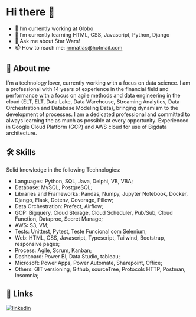 # Hi there 👋

- 🔭 I’m currently working at Globo
- 🌱 I’m currently learning HTML, CSS, Javascript, Python, Django
- 💬 Ask me about Star Wars!
- 📫 How to reach me: rnmatias@hotmail.com


## 🚀 About me
I'm a technology lover, currently working with a focus on data science.
I am a professional with 14 years of experience in the financial field
and performance with a focus on agile methods and data engineering
in the cloud (ELT, ELT, Data Lake, Data Warehouse, Streaming
Analytics, Data Orchestration and Database Modeling
Data), bringing dynamism to the development of processes.
I am a dedicated professional and committed to always learning the
as much as possible at every opportunity. Experienced in Google Cloud Platform (GCP) and AWS cloud
for use of Bigdata architecture.


## 🛠 Skills
Solid knowledge in the following Technologies:
- Languages: Python, SQL, Java, Delphi, VB, VBA;
- Database: MySQL, PostgreSQL;
- Libraries and Frameworks: Pandas, Numpy, Jupyter Notebook, Docker, Django, Flask, Dotenv, Coverage, Pillow;
- Data Orchestration: Prefect, Airflow;
- GCP: Bigquery, Cloud Storage, Cloud Scheduler, Pub/Sub, Cloud Function, Dataproc, Secret Manage;
- AWS: S3, VM;
- Tests: Unittest, Pytest, Teste Funcional com Selenium;
- Web: HTML, CSS, Javascript, Typescript, Tailwind, Bootstrap, responsive pages;
- Process: Agile, Scrum, Kanban;
- Dashboard: Power BI, Data Studio, tableau;
- Microsoft: Power Apps, Power Automate, Sharepoint, Office;
- Others: GIT versioning, Github, sourceTree, Protocols HTTP,
Postman, Insomnia;



## 🔗 Links
[![linkedin](https://img.shields.io/badge/linkedin-0A66C2?style=for-the-badge&logo=linkedin&logoColor=white)](https://www.linkedin.com/in/renan-matias-2b223848/)

